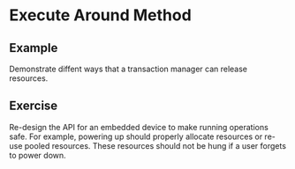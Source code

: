 # Execute Around Method 

## Example

Demonstrate diffent ways that a transaction manager can release resources.

## Exercise

Re-design the API for an embedded device to make running operations safe.  For example, powering up 
should properly allocate resources or re-use pooled resources.  These resources should not be hung
if a user forgets to power down.



